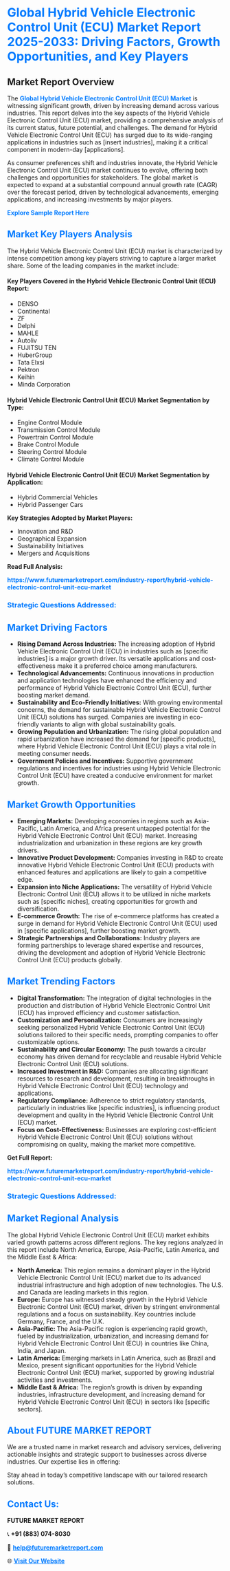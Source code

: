 <h1 style="color: #007BFF;">Global Hybrid Vehicle Electronic Control Unit (ECU) Market Report 2025-2033: Driving Factors, Growth Opportunities, and Key Players</h1>

<section id="overview">
<h2>Market Report Overview</h2>
<p>The <a href="https://www.futuremarketreport.com/industry-report/hybrid-vehicle-electronic-control-unit-ecu-market" style="color: #007BFF; text-decoration: none;"><strong>Global Hybrid Vehicle Electronic Control Unit (ECU) Market</strong></a> is witnessing significant growth, driven by increasing demand across various industries. This report delves into the key aspects of the Hybrid Vehicle Electronic Control Unit (ECU) market, providing a comprehensive analysis of its current status, future potential, and challenges. The demand for Hybrid Vehicle Electronic Control Unit (ECU) has surged due to its wide-ranging applications in industries such as [insert industries], making it a critical component in modern-day [applications].</p>
<p>As consumer preferences shift and industries innovate, the Hybrid Vehicle Electronic Control Unit (ECU) market continues to evolve, offering both challenges and opportunities for stakeholders. The global market is expected to expand at a substantial compound annual growth rate (CAGR) over the forecast period, driven by technological advancements, emerging applications, and increasing investments by major players.</p>
</section>

<section id="overview">
<p><a href="https://www.futuremarketreport.com/request-sample/reportId=91503" style="color: #007BFF; text-decoration: none;"><strong>Explore Sample Report Here</strong></a></p>
</section>

<section id="key-players">
<h2 style="color: #007BFF;">Market Key Players Analysis</h2>
<p>The Hybrid Vehicle Electronic Control Unit (ECU) market is characterized by intense competition among key players striving to capture a larger market share. Some of the leading companies in the market include:</p>
<h4>Key Players Covered in the Hybrid Vehicle Electronic Control Unit (ECU) Report:</h4>
<ul><li>DENSO</li><li>Continental</li><li>ZF</li><li>Delphi</li><li>MAHLE</li><li>Autoliv</li><li>FUJITSU TEN</li><li>HuberGroup</li><li>Tata Elxsi</li><li>Pektron</li><li>Keihin</li><li>Minda Corporation</li></ul>
<h4>Hybrid Vehicle Electronic Control Unit (ECU) Market Segmentation by Type:</h4>
<ul><li>Engine Control Module</li><li>Transmission Control Module</li><li>Powertrain Control Module</li><li>Brake Control Module</li><li>Steering Control Module</li><li>Climate Control Module</li></ul>

<h4>Hybrid Vehicle Electronic Control Unit (ECU) Market Segmentation by Application:</h4>
<ul><li>Hybrid Commercial Vehicles</li><li>Hybrid Passenger Cars</li></ul>
<p><strong>Key Strategies Adopted by Market Players:</strong></p>
<ul>
<li>Innovation and R&D</li>
<li>Geographical Expansion</li>
<li>Sustainability Initiatives</li>
<li>Mergers and Acquisitions</li>
</ul>
</section>

<section>
<p><strong>Read Full Analysis: </strong></p><a href="https://www.futuremarketreport.com/industry-report/hybrid-vehicle-electronic-control-unit-ecu-market" style="color: #007BFF; text-decoration: none;"><strong>https://www.futuremarketreport.com/industry-report/hybrid-vehicle-electronic-control-unit-ecu-market</strong></a>
<h3 style="color: #007BFF;">Strategic Questions Addressed:</h3>
</section>

<section id="driving-factors">
<h2 style="color: #007BFF;">Market Driving Factors</h2>
<ul>
<li><strong>Rising Demand Across Industries:</strong> The increasing adoption of Hybrid Vehicle Electronic Control Unit (ECU) in industries such as [specific industries] is a major growth driver. Its versatile applications and cost-effectiveness make it a preferred choice among manufacturers.</li>
<li><strong>Technological Advancements:</strong> Continuous innovations in production and application technologies have enhanced the efficiency and performance of Hybrid Vehicle Electronic Control Unit (ECU), further boosting market demand.</li>
<li><strong>Sustainability and Eco-Friendly Initiatives:</strong> With growing environmental concerns, the demand for sustainable Hybrid Vehicle Electronic Control Unit (ECU) solutions has surged. Companies are investing in eco-friendly variants to align with global sustainability goals.</li>
<li><strong>Growing Population and Urbanization:</strong> The rising global population and rapid urbanization have increased the demand for [specific products], where Hybrid Vehicle Electronic Control Unit (ECU) plays a vital role in meeting consumer needs.</li>
<li><strong>Government Policies and Incentives:</strong> Supportive government regulations and incentives for industries using Hybrid Vehicle Electronic Control Unit (ECU) have created a conducive environment for market growth.</li>
</ul>
</section>

<section id="growth-opportunities">
<h2 style="color: #007BFF;">Market Growth Opportunities</h2>
<ul>
<li><strong>Emerging Markets:</strong> Developing economies in regions such as Asia-Pacific, Latin America, and Africa present untapped potential for the Hybrid Vehicle Electronic Control Unit (ECU) market. Increasing industrialization and urbanization in these regions are key growth drivers.</li>
<li><strong>Innovative Product Development:</strong> Companies investing in R&D to create innovative Hybrid Vehicle Electronic Control Unit (ECU) products with enhanced features and applications are likely to gain a competitive edge.</li>
<li><strong>Expansion into Niche Applications:</strong> The versatility of Hybrid Vehicle Electronic Control Unit (ECU) allows it to be utilized in niche markets such as [specific niches], creating opportunities for growth and diversification.</li>
<li><strong>E-commerce Growth:</strong> The rise of e-commerce platforms has created a surge in demand for Hybrid Vehicle Electronic Control Unit (ECU) used in [specific applications], further boosting market growth.</li>
<li><strong>Strategic Partnerships and Collaborations:</strong> Industry players are forming partnerships to leverage shared expertise and resources, driving the development and adoption of Hybrid Vehicle Electronic Control Unit (ECU) products globally.</li>
</ul>
</section>

<section id="trending-factors">
<h2 style="color: #007BFF;">Market Trending Factors</h2>
<ul>
<li><strong>Digital Transformation:</strong> The integration of digital technologies in the production and distribution of Hybrid Vehicle Electronic Control Unit (ECU) has improved efficiency and customer satisfaction.</li>
<li><strong>Customization and Personalization:</strong> Consumers are increasingly seeking personalized Hybrid Vehicle Electronic Control Unit (ECU) solutions tailored to their specific needs, prompting companies to offer customizable options.</li>
<li><strong>Sustainability and Circular Economy:</strong> The push towards a circular economy has driven demand for recyclable and reusable Hybrid Vehicle Electronic Control Unit (ECU) solutions.</li>
<li><strong>Increased Investment in R&D:</strong> Companies are allocating significant resources to research and development, resulting in breakthroughs in Hybrid Vehicle Electronic Control Unit (ECU) technology and applications.</li>
<li><strong>Regulatory Compliance:</strong> Adherence to strict regulatory standards, particularly in industries like [specific industries], is influencing product development and quality in the Hybrid Vehicle Electronic Control Unit (ECU) market.</li>
<li><strong>Focus on Cost-Effectiveness:</strong> Businesses are exploring cost-efficient Hybrid Vehicle Electronic Control Unit (ECU) solutions without compromising on quality, making the market more competitive.</li>
</ul>
</section>

<section>
<p><strong>Get Full Report: </strong></p><a href="https://www.futuremarketreport.com/industry-report/hybrid-vehicle-electronic-control-unit-ecu-market" style="color: #007BFF; text-decoration: none;"><strong>https://www.futuremarketreport.com/industry-report/hybrid-vehicle-electronic-control-unit-ecu-market</strong></a>
<h3 style="color: #007BFF;">Strategic Questions Addressed:</h3>
</section>


<section id="regional-analysis">
<h2 style="color: #007BFF;">Market Regional Analysis</h2>
<p>The global Hybrid Vehicle Electronic Control Unit (ECU) market exhibits varied growth patterns across different regions. The key regions analyzed in this report include North America, Europe, Asia-Pacific, Latin America, and the Middle East & Africa:</p>
<ul>
<li><strong>North America:</strong> This region remains a dominant player in the Hybrid Vehicle Electronic Control Unit (ECU) market due to its advanced industrial infrastructure and high adoption of new technologies. The U.S. and Canada are leading markets in this region.</li>
<li><strong>Europe:</strong> Europe has witnessed steady growth in the Hybrid Vehicle Electronic Control Unit (ECU) market, driven by stringent environmental regulations and a focus on sustainability. Key countries include Germany, France, and the U.K.</li>
<li><strong>Asia-Pacific:</strong> The Asia-Pacific region is experiencing rapid growth, fueled by industrialization, urbanization, and increasing demand for Hybrid Vehicle Electronic Control Unit (ECU) in countries like China, India, and Japan.</li>
<li><strong>Latin America:</strong> Emerging markets in Latin America, such as Brazil and Mexico, present significant opportunities for the Hybrid Vehicle Electronic Control Unit (ECU) market, supported by growing industrial activities and investments.</li>
<li><strong>Middle East & Africa:</strong> The region’s growth is driven by expanding industries, infrastructure development, and increasing demand for Hybrid Vehicle Electronic Control Unit (ECU) in sectors like [specific sectors].</li>
</ul>
</section>

<footer>
<h2 style="color: #007BFF;">About FUTURE MARKET REPORT</h2>
<p>We are a trusted name in market research and advisory services, delivering actionable insights and strategic support to businesses across diverse industries. Our expertise lies in offering:</p>

<p>Stay ahead in today’s competitive landscape with our tailored research solutions.</p>

<h2 style="color: #007BFF;">Contact Us:</h2>
<p><strong>FUTURE MARKET REPORT</strong></p>
<p>📞 <strong>+91 (883) 074-8030</strong></p>
<p>📧 <strong><a href="mailto:help@futuremarketreport.com" style="color: #007BFF;">help@futuremarketreport.com</a></strong></p>
<p>🌐 <strong><a href="https://www.futuremarketreport.com/" style="color: #007BFF;">Visit Our Website</a></strong></p>
</footer>